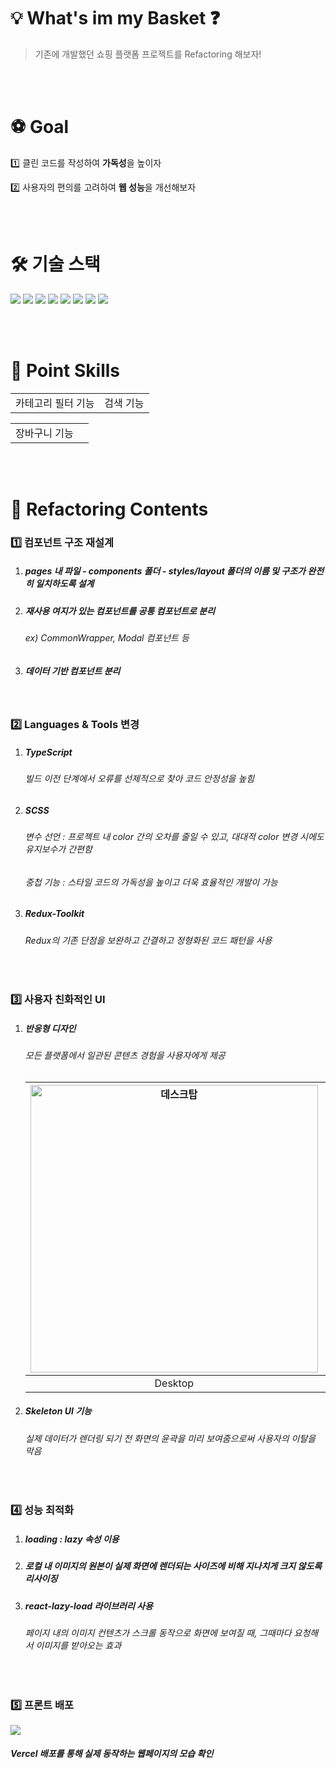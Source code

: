 # 💡 What's im my Basket ❓
> 기존에 개발했던 쇼핑 플랫폼 프로젝트를 Refactoring 해보자!

<br /><br />

# ⚽ Goal 
1️⃣ 클린 코드를 작성하여 **가독성**을 높이자


2️⃣ 사용자의 편의를 고려하여 **웹 성능**을 개선해보자

<br /><br />

# 🛠️ 기술 스택

<div align="left">
  <img src="https://img.shields.io/badge/TypeScript-3178C6?style=flat&logo=TypeScript&logoColor=white"/>
  <img src="https://img.shields.io/badge/React-61DAFB?style=flat&logo=React&logoColor=white"/> 
  <img src="https://img.shields.io/badge/Redux Toolkit-764ABC?style=flat&logo=Redux&logoColor=white"/> 
  <img src="https://img.shields.io/badge/React Router-CA4245?style=flat&logo=React Router&logoColor=white"/> 
  <img src="https://img.shields.io/badge/Axios-5A29E4?style=flat&logo=Axios&logoColor=white"/> 
  <img src="https://img.shields.io/badge/SCSS-CC6699?style=flat&logo=Sass&logoColor=white"/>
  <img src="https://img.shields.io/badge/Tailwind CSS-06B6D4?style=flat&logo=Tailwind CSS&logoColor=white"/>
  <img src="https://img.shields.io/badge/Vercel-000000?style=flat&logo=Tailwind CSS&logoColor=white"/>
</div>

<br /><br />

# 🌟 Point Skills


|||
|:---:|:---:|
|카테고리 필터 기능|검색 기능|


|||
|:---:|:---:|
|장바구니 기능||

<br /><br />

# 🚀 Refactoring Contents

### 1️⃣ 컴포넌트 구조 재설계 
1) ##### pages 내 파일 - components 폴더 - styles/layout 폴더의 이름 및 구조가 완전히 일치하도록 설계

2) ##### 재사용 여지가 있는 컴포넌트를 공통 컴포넌트로 분리
   ###### ex) CommonWrapper, Modal 컴포넌트 등 

4) ##### 데이터 기반 컴포넌트 분리 

<br />

### 2️⃣ Languages & Tools 변경
1. ##### TypeScript
   ###### 빌드 이전 단계에서 오류를 선제적으로 찾아 코드 안정성을 높힘
   
2. ##### SCSS
   ###### 변수 선언 : 프로젝트 내 color 간의 오차를 줄일 수 있고, 대대적 color 변경 시에도 유지보수가 간편함 
   ###### 중첩 기능 : 스타일 코드의 가독성을 높이고 더욱 효율적인 개발이 가능
   
3. ##### Redux-Toolkit
   ###### Redux의 기존 단점을 보완하고 간결하고 정형화된 코드 패턴을 사용

<br />

### 3️⃣ 사용자 친화적인 UI 
1) ##### 반응형 디자인
   ###### 모든 플랫폼에서 일관된 콘텐츠 경험을 사용자에게 제공
   |<img width="460" alt="데스크탑" src="https://github.com/whats-in-my-basket/whatsinmybasket_repactoring/assets/102032298/ccd1c281-2b72-410b-856e-86c4a6dbb7e0">|<img width="301" alt="모바일" src="https://github.com/whats-in-my-basket/whatsinmybasket_repactoring/assets/102032298/5049d86c-f368-44b5-9094-9ac60a5b220e">|
   |:----:|:----:|
   |Desktop|Mobile|
   


3) ##### Skeleton UI 기능
   ###### 실제 데이터가 렌더링 되기 전 화면의 윤곽을 미리 보여줌으로써 사용자의 이탈을 막음

<br />

### 4️⃣ 성능 최적화
1) ##### loading : lazy 속성 이용
   
2) ##### 로컬 내 이미지의 원본이 실제 화면에 렌더되는 사이즈에 비해 지나치게 크지 않도록 리사이징
   
3) ##### react-lazy-load 라이브러리 사용
   ###### 페이지 내의 이미지 컨텐츠가 스크롤 동작으로 화면에 보여질 때, 그때마다 요청해서 이미지를 받아오는 효과

<br />

### 5️⃣ 프론트 배포
[<img src="https://img.shields.io/badge/Whats in my Basket-000000?style=for-the-badge&logo=Whats in my Basket&logoColor=white"/>](https://whatsinmybasket.vercel.app/)
##### Vercel 배포를 통해 실제 동작하는 웹페이지의 모습 확인

